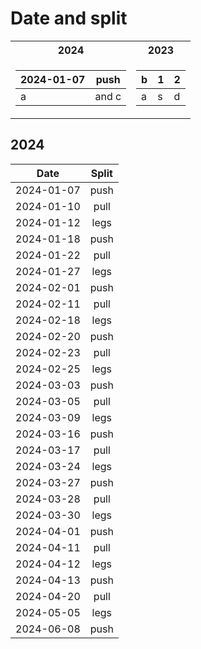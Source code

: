 # Date and split


<table>
<tr><th>2024</th><th>2023</th></tr>
<tr><td>

| 2024-01-07 | push |
|--|--|
|a| and c |

</td><td>

|b|1|2|
|--|--|--|
|a|s|d|

</td></tr> </table>


## 2024

| Date         | Split    |
| :----------: | :------: |
| 2024-01-07   | push     |
| 2024-01-10   | pull     |
| 2024-01-12   | legs     |
| 2024-01-18   | push     |
| 2024-01-22   | pull     |
| 2024-01-27   | legs     |
| 2024-02-01   | push     |
| 2024-02-11   | pull     |
| 2024-02-18   | legs     |
| 2024-02-20   | push     |
| 2024-02-23   | pull     |
| 2024-02-25   | legs     |
| 2024-03-03   | push     |
| 2024-03-05   | pull     |
| 2024-03-09   | legs     |
| 2024-03-16   | push     |
| 2024-03-17   | pull     |
| 2024-03-24   | legs     |
| 2024-03-27   | push     |
| 2024-03-28   | pull     |
| 2024-03-30   | legs     |
| 2024-04-01   | push     |
| 2024-04-11   | pull     |
| 2024-04-12   | legs     |
| 2024-04-13   | push     |
| 2024-04-20   | pull     |
| 2024-05-05   | legs     |
| 2024-06-08   | push     |
